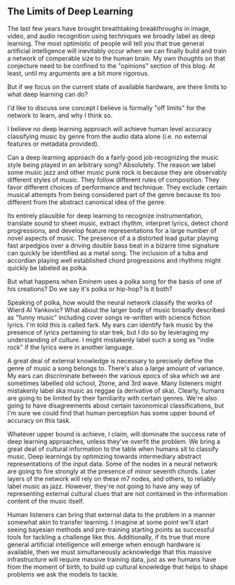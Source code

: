 ## The Limits of Deep Learning

The last few years have brought breathtaking breakthroughs in image, video, and audio recognition using techniques we broadly label as deep learning.  The most optimistic of people will tell you that true general artificial intelligence will inevitably occur when we can finally build and train a network of comperable size to the human brain.  My own thoughts on that conjecture need to be confined to the "opinions" section of this blog.  At least, until my arguments are a bit more rigorous.

But if we focus on the current state of available hardware, are there limits to what deep learning can do?

I'd like to discuss one concept I believe is formally "off limits" for the network to learn, and why I think so.

I believe no deep learning approach will achieve human level accuracy classifying music by genre from the audio data alone (i.e. no external features or metadata provided).

Can a deep learning approach do a fairly good job recognizing the music style being played in an arbitrary song?  Absolutely.  The reason we label some music jazz and other music punk rock is because they are observably different styles of music.  They follow different rules of composition.  They favor different choices of performance and technique.  They exclude certain musical attempts from being considered part of the genre because its too different from the abstract canonical idea of the genre.

Its entirely plausible for deep learning to recognize instrumentation, translate sound to sheet music, extract rhythm, interpret lyrics, detect chord progressions, and develop feature representations for a large number of novel aspects of music.  The presence of a a distorted lead guitar playing fast arpedgios over a driving double bass beat in a bizarre time signature can quickly be identified as a metal song.  The inclusion of a tuba and accordian playing well established chord progressions and rhythms might quickly be labeled as polka.

But what happens when Eminem uses a polka song for the basis of one of his creations?  Do we say it's polka or hip-hop?  Is it both?

Speaking of polka, how would the neural network classify the works of Wierd Al Yankovic?  What about the larger body of music broadly described as "funny music" including cover songs re-written with science fiction lyrics.  I'm told this is called fark.  My ears can identify fark music by the presence of lyrics pertaining to star trek, but I do so by leveraging my understanding of culture.  I might mistakenly label such a song as "indie rock" if the lyrics were in another language.

A great deal of external knowledge is necessary to precisely define the genre of music a song belongs to.  There's also a large amount of variance.  My ears can discriminate between the various epocs of ska which we are sometimes labelled old school, 2tone, and 3rd wave.  Many listeners might mistakenly label ska music as reggae (a derivative of ska).  Clearly, humans are going to be limited by their familiarity with certain genres.  We're also going to have disagreements about certain taxonomical classifications, but I'm sure we could find that human perception has some upper bound of accuracy on this task.

Whatever upper bound is achieve, I claim, will dominate the success rate of deep learning approaches, unless they've overfit the problem.  We bring a great deal of cultural information to the table when humans sit to classify music.  Deep learnings by optimizing towards intermediary abstract representations of the input data.  Some of the nodes in a neural network are going to fire strongly at the presence of minor seventh chords.  Later layers of the network will rely on these m7 nodes, and others, to reliably label music as jazz.  However, they're not going to have any way of representing external cultural clues that are not contained in the information content of the music itself.

Human listeners can bring that external data to the problem in a manner somewhat akin to transfer learning.  I imagine at some point we'll start seeing bayesian methods and pre-training starting points as successful tools for tackling a challenge like this.  Additionally, if its true that more general artificial intelligence will emerge when enough hardware is available, then we must simultaneously acknowledge that this massive infrastructure will require massive training data, just as we humans have from the moment of birth, to build up cultural knowledge that helps to shape problems we ask the models to tackle.
